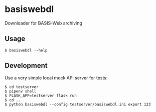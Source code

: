 # basiswebdl

Downloader for BASIS-Web archiving

## Usage

    $ basiswebdl --help

## Development

Use a very simple local mock API server for tests:

    $ cd testserver
    $ pipenv shell
    $ FLASK_APP=testserver flask run
    $ cd ..
    $ python basiswebdl --config testserver/basiswebdl.ini export 123
